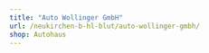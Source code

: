```yaml
---
title: "Auto Wollinger GmbH"
url: /neukirchen-b-hl-blut/auto-wollinger-gmbh/
shop: Autohaus
---
```

